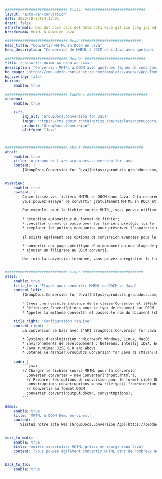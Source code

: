 ```yaml
---
############################# Static ############################
layout: "auto-gen-conversion"
date: 2023-10-27T14:13:01
draft: false
otherformats: bmp doc docm docx dot dotm dotx epub gif ico jpeg jpg md odt ott pdf png psd rtf tex tif tiff txt xps
breadcrumb: MHTML à DOCM en Java

############################# Head ############################
head_title: "Convertir MHTML en DOCM en Java"
head_description: "Conversion de MHTML à DOCM dans Java avec quelques lignes de code. Convertissez plus de 160 formats de fichiers à l'aide de l'API de conversion de documents GroupDocs pour Java"

############################# Header ############################
title: "Convertir MHTML en DOCM en Java"
description: "Conversion MHTML à DOCM avec quelques lignes de code Java"
bg_image: "https://cms.admin.containerize.com/templates/aspose/App_Themes/V3/images/bg/header1.png"
bg_overlay: false
button:
    enable: true

############################# SubMenu ############################
submenu:
    enable: true

    left:
        img_alt: "GroupDocs.Conversion for Java"
        image: "https://cms.admin.containerize.com/templates/groupdocs/images/product-logos/90x90-noborder/groupdocs-conversion-java.png"
        product: "GroupDocs.Conversion"
        platform: "Java"



############################# About ############################
about:
    enable: true
    title: "À propos de l'API GroupDocs.Conversion for Java"
    content: |
        [GroupDocs.Conversion for Java](https://products.groupdocs.com/conversion/java/) est une API de conversion de format de fichier avancée pour la conversion entre les formats d'image et de document populaires tels que Microsoft Office, OpenDocument, PDF, HTML, e-mail, CAO. et bien plus encore avec seulement quelques lignes de code. L'API native détecte automatiquement les formats des documents originaux et propose de nombreuses options de personnalisation des documents convertis. Outre la fonction d'extraction d'informations d'un document, il prend également en charge la mise en cache des résultats de conversion sur le disque local par défaut. Cependant, tout type de stockage de cache peut être pris en charge en implémentant les interfaces appropriées - Amazon S3, Dropbox, Google Drive, Windows Azure, Reddis ou tout autre.
    

overview:
    enable: true
    content: |
        Convertissez vos fichiers MHTML en DOCM dans Java. Cela ne prend que quelques lignes de code Java sur n'importe quelle plate-forme de votre choix, telle que Windows, Linux, macOS.
        Vous pouvez essayer de convertir gratuitement MHTML en DOCM et évaluer la qualité des résultats de conversion. En plus des scripts de conversion de fichiers simples, vous pouvez essayer des options plus sophistiquées pour charger le fichier source MHTML et stocker la sortie DOCM. 
        
        Par exemple, pour le fichier source MHTML, vous pouvez utiliser les options de chargement suivantes :

        * détection automatique du format de fichier;
        * spécifier un mot de passe pour les fichiers protégés (si le format de fichier le prend en charge);
        * remplacer les polices manquantes pour préserver l'apparence du document.
        
        Il existe également des options de conversion avancées pour le fichier DOCM :

        * convertir une page spécifique d'un document ou une plage de pages;
        * ajouter un filigrane au DOCM converti.

        Une fois la conversion terminée, vous pouvez enregistrer le fichier DOCM dans votre chemin de fichier local ou dans un stockage tiers tel que FTP, Amazon S3, Google Drive, Dropbox, etc. Veuillez noter - pour convertir MHTML à DOCM, vous n'avez pas besoin d'installer de logiciel supplémentaire, tel que MS Office, Open Office, Adobe Acrobat Reader, etc.


############################# Steps ############################
steps:
    enable: true
    title_left: "Étapes pour convertir MHTML en DOCM en Java"
    content_left: |
        [GroupDocs.Conversion for Java](https://products.groupdocs.com/conversion/java/) permet aux développeurs de convertir facilement le fichier MHTML en DOCM avec quelques lignes de code.
        
        * Créez une nouvelle instance de la classe Converter et téléchargez le fichier MHTML avec le chemin complet
        * Définissez ConvertOptions pour le type de document sur DOCM
        * Appelez la méthode convert() et passez le nom du document (chemin complet) et le format (DOCM) en tant que paramètre

    title_right: "Configuration requise"
    content_right: |
        La conversion de base avec l'API GroupDocs.Conversion for Java peut être effectuée avec seulement quelques lignes de code. Nos API sont prises en charge sur toutes les principales plates-formes et systèmes d'exploitation. Avant d'exécuter le code ci-dessous, assurez-vous que les prérequis suivants sont installés sur votre système.

        * Systèmes d'exploitation : Microsoft Windows, Linux, MacOS
        * Environnements de développement : NetBeans, Intellij IDEA, Eclipse, etc.
        * Java runtime: J2SE 6.0 and above
        * Obtenez le dernier GroupDocs.Conversion for Java de [Maven](https://repository.groupdocs.com/webapp/#/artifacts/browse/tree/General/repo/com/groupdocs/groupdocs-conversion)
         
    code: |
        ```java    
        // Charger le fichier source MHTML pour la conversion
          Converter converter = new Converter("input.mhtml");
          // Préparer les options de conversion pour le format cible DOCM
          ConvertOptions convertOptions = new FileType().fromExtension("docm").getConvertOptions();
          // Convertir au format DOCM
          converter.convert("output.docm", convertOptions);
        ```

demos:
    enable: true
    title: "MHTML à DOCM Démo en direct"
    content: |
       Visitez notre site Web [GroupDocs.Conversion App](https://products.groupdocs.app/conversion/family) et essayez la conversion MHTML à DOCM maintenant. La démo gratuite présente les avantages suivants
          

more_formats:
    enable: true
    title: "Autres conversions MHTML prises en charge dans Java"
    content: "Vous pouvez également convertir MHTML dans de nombreux autres formats de fichiers. Veuillez consulter la liste ci-dessous."
       
       
back_to_top:
    enable: true
---
```

